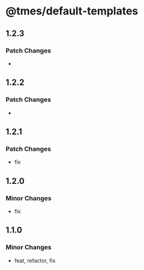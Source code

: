 # @tmes/default-templates

## 1.2.3

### Patch Changes

-

## 1.2.2

### Patch Changes

-

## 1.2.1

### Patch Changes

- fix

## 1.2.0

### Minor Changes

- fix

## 1.1.0

### Minor Changes

- feat, refactor, fix

